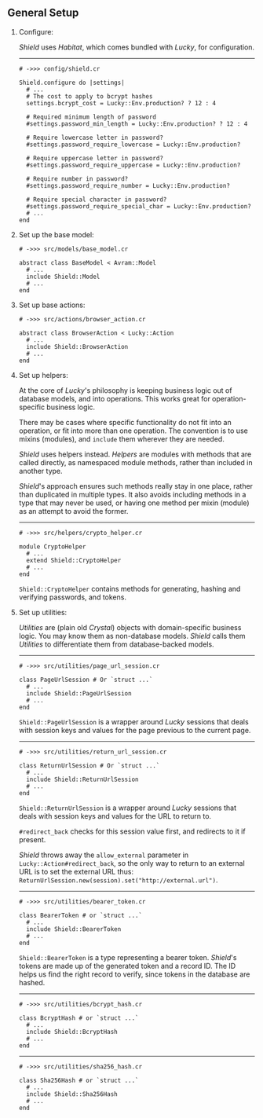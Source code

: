 ## General Setup

1. Configure:

   *Shield* uses *Habitat*, which comes bundled with *Lucky*, for configuration.

   ---
   ```crystal
   # ->>> config/shield.cr

   Shield.configure do |settings|
     # ...
     # The cost to apply to bcrypt hashes
     settings.bcrypt_cost = Lucky::Env.production? ? 12 : 4

     # Required minimum length of password
     #settings.password_min_length = Lucky::Env.production? ? 12 : 4

     # Require lowercase letter in password?
     #settings.password_require_lowercase = Lucky::Env.production?

     # Require uppercase letter in password?
     #settings.password_require_uppercase = Lucky::Env.production?

     # Require number in password?
     #settings.password_require_number = Lucky::Env.production?

     # Require special character in password?
     #settings.password_require_special_char = Lucky::Env.production?
     # ...
   end
   ```

1. Set up the base model:

   ```crystal
   # ->>> src/models/base_model.cr

   abstract class BaseModel < Avram::Model
     # ...
     include Shield::Model
     # ...
   end
   ```

1. Set up base actions:

   ```crystal
   # ->>> src/actions/browser_action.cr

   abstract class BrowserAction < Lucky::Action
     # ...
     include Shield::BrowserAction
     # ...
   end
   ```

1. Set up helpers:

   At the core of *Lucky*'s philosophy is keeping business logic out of database models, and into operations. This works great for operation-specific business logic.

   There may be cases where specific functionality do not fit into an operation, or fit into more than one operation. The convention is to use mixins (modules), and `include` them wherever they are needed.

   *Shield* uses helpers instead. *Helpers* are modules with methods that are called directly, as namespaced module methods, rather than included in another type.

   *Shield*'s approach ensures such methods really stay in one place, rather than duplicated in multiple types. It also avoids including methods in a type that may never be used, or having one method per mixin (module) as an attempt to avoid the former.

   ---
   ```crystal
   # ->>> src/helpers/crypto_helper.cr

   module CryptoHelper
     # ...
     extend Shield::CryptoHelper
     # ...
   end
   ```

   `Shield::CryptoHelper` contains methods for generating, hashing and verifying passwords, and tokens.

1. Set up utilities:

   *Utilities* are (plain old *Crystal*) objects with domain-specific business logic. You may know them as non-database models. *Shield* calls them *Utilities* to differentiate them from database-backed models.

   ---
   ```crystal
   # ->>> src/utilities/page_url_session.cr

   class PageUrlSession # Or `struct ...`
     # ...
     include Shield::PageUrlSession
     # ...
   end
   ```

   `Shield::PageUrlSession` is a wrapper around *Lucky* sessions that deals with session keys and values for the page previous to the current page.

   ---
   ```crystal
   # ->>> src/utilities/return_url_session.cr

   class ReturnUrlSession # Or `struct ...`
     # ...
     include Shield::ReturnUrlSession
     # ...
   end
   ```

   `Shield::ReturnUrlSession` is a wrapper around *Lucky* sessions that deals with session keys and values for the URL to return to.

   `#redirect_back` checks for this session value first, and redirects to it if present.

   *Shield* throws away the `allow_external` parameter in `Lucky::Action#redirect_back`, so the only way to return to an external URL is to set the external URL thus: `ReturnUrlSession.new(session).set("http://external.url")`.

   ---
   ```crystal
   # ->>> src/utilities/bearer_token.cr

   class BearerToken # or `struct ...`
     # ...
     include Shield::BearerToken
     # ...
   end
   ```

   `Shield::BearerToken` is a type representing a bearer token. *Shield*'s tokens are made up of the generated token and a record ID. The ID helps us find the right record to verify, since tokens in the database are hashed.

   ---
   ```crystal
   # ->>> src/utilities/bcrypt_hash.cr

   class BcryptHash # or `struct ...`
     # ...
     include Shield::BcryptHash
     # ...
   end
   ```

   ---
   ```crystal
   # ->>> src/utilities/sha256_hash.cr

   class Sha256Hash # or `struct ...`
     # ...
     include Shield::Sha256Hash
     # ...
   end
   ```
